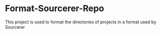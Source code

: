 # Format-Sourcerer-Repo
This project is used to format the directories of projects in a format used by Sourcerer
